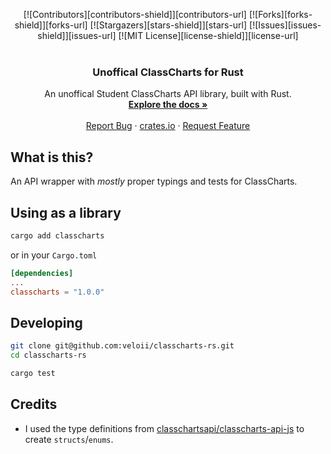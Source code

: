 <a name="readme-top"></a>
<div align="center">
    [![Contributors][contributors-shield]][contributors-url]
    [![Forks][forks-shield]][forks-url]
    [![Stargazers][stars-shield]][stars-url]
    [![Issues][issues-shield]][issues-url]
    [![MIT License][license-shield]][license-url]
</div>


<!-- PROJECT LOGO -->
<br />
<div align="center">
  <h3 align="center">Unoffical ClassCharts for Rust</h3>

  <p align="center">
    An unoffical Student ClassCharts API library, built with Rust.
    <br />
    <a href="https://cc.veloi.me"><strong>Explore the docs »</strong></a>
    <br />
    <br />
    <a href="https://github.com/veloii/classcharts-rs/issues">Report Bug</a>
    ·
    <a href="https://crates.io/crates/classcharts">crates.io</a>
    ·
    <a href="https://github.com/veloii/classcharts-rs/issues">Request Feature</a>
  </p>
</div>


## What is this?

An API wrapper with *mostly* proper typings and tests for ClassCharts.

## Using as a library
```bash
cargo add classcharts
```
or in your `Cargo.toml`
```toml
[dependencies]
...
classcharts = "1.0.0"
```

## Developing

```bash
git clone git@github.com:veloii/classcharts-rs.git
cd classcharts-rs
```
```bash
cargo test
```

## Credits

- I used the type definitions from [classchartsapi/classcharts-api-js](https://github.com/classchartsapi/classcharts-api-js) to create `structs`/`enums`.
